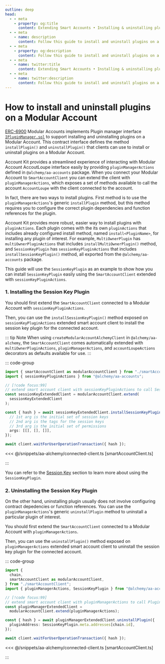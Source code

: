 ```yaml
---
outline: deep
head:
  - - meta
    - property: og:title
      content: Extending Smart Accounts • Installing & uninstalling plugins on a Modular Account
  - - meta
    - name: description
      content: Follow this guide to install and uninstall plugins on a Modular Account with Account Kit, a vertically integrated stack for building apps that support ERC-4337 and ERC-6900.
  - - meta
    - property: og:description
      content: Follow this guide to install and uninstall plugins on a Modular Account with Account Kit, a vertically integrated stack for building apps that support ERC-4337 and ERC-6900.
  - - meta
    - name: twitter:title
      content: Extending Smart Accounts • Installing & uninstalling plugins on a Modular Account
  - - meta
    - name: twitter:description
      content: Follow this guide to install and uninstall plugins on a Modular Account with Account Kit, a vertically integrated stack for building apps that support ERC-4337 and ERC-6900.
---
```


# How to install and uninstall plugins on a Modular Account

[ERC-6900](https://eips.ethereum.org/EIPS/eip-6900) Modular Accounts implements Plugin manager interface [`IPluginManager.sol`](https://eips.ethereum.org/EIPS/eip-6900#ipluginmanagersol) to support installing and uninstalling plugins on a Modular Account. This contract interface defines the method `installPlugin()` and `uninstallPlugin()` that clients can use to install or uninstall plugins on a Modular Account.

Account Kit provides a streamlined experience of interacting with Modular Account AccoutLoupe interface easily by providing `pluginManagerActions` defined in `@alchemy/aa-accounts` package. When you connect your Modular Account to `SmartAccountClient` you can extend the client with `pluginManagerActions`, which exposes a set of methods available to call the account `AccountLoupe` with the client connected to the account.

In fact, there are two ways to install plugins. First method is to use the `pluginManagerActions`'s generic `installPlugin` method, but this method requires you to configure the correct plugin dependencies and function references for the plugin.

Account Kit provides more robust, easier way to install plugins with `pluginActions`. Each plugin comes with the its own `pluginActions` that includes already configured install method, named `install<PluginName>`, for installing any plugin of interest. For example, `MultiOwnerPlugin` has `multiOwnerPluginActions` that includes `installMultiOwnerPlugin()` method, and `SessionKeyPlugin` has `sessionKeyPluginActions` that includes `installSessionKeyPlugin()` method, all exported from the `@alchemy/aa-accounts` package.

This guide will use the `SessionKeyPlugin` as an example to show how you can install `SessionKeyPlugin` easily using the `SmartAccountClient` extended with `sessionKeyPluginActions`.

### 1. Installing the Session Key Plugin

You should first extend the `SmartAccountClient` connected to a Modular Account with `sessionKeyPluginActions`.

Then, you can use the `installSessionKeyPlugin()` method exposed on `sessionKeyPluginActions` extended smart account client to install the session key plugin for the connected account.

::: tip Note
When using `createModularAccountAlchemyClient` in `@alchemy/aa-alchemy`, the `SmartAccountClient` comes automatically extended with `multiOwnerPluginActions`, `pluginManagerActions`, and `accountLoupeActions` decorators as defaults available for use.
:::

::: code-group

```ts [example.ts]
import { smartAccountClient as modularAccountClient } from "./smartAccountClient";
import { sessionKeyPluginActions } from "@alchemy/aa-accounts";

// [!code focus:99]
// extend smart account client with sessionKeyPluginActions to call SessionKeyPlugin methods
const sessionKeyExtendedClient = modularAccountClient.extend(
  sessionKeyExtendedClient
);

const { hash } = await sessionKeyExtendedClient.installSessionKeyPlugin({
  // 1st arg is the initial set of session keys
  // 2nd arg is the tags for the session keys
  // 3rd arg is the initial set of permissions
  args: [[], [], []],
});

await client.waitForUserOperationTransaction({ hash });
```

<<< @/snippets/aa-alchemy/connected-client.ts [smartAccountClient.ts]

:::

You can refer to the [Session Key](/using-smart-accounts/session-keys/index.md) section to learn more about using the `SessionKeyPlugin`.

### 2. Uninstalling the Session Key Plugin

On the other hand, uninstalling plugin usually does not involve configuring contract depedencies or function references. You can use the `pluginManagerActions`'s generic `uninstallPlugin` method to uninstall a particular plugin of interest.

You should first extend the `SmartAccountClient` connected to a Modular Account with `pluginManagerActions`.

Then, you can use the `uninstallPlugin()` method exposed on `pluginManagerActions` extended smart account client to uninstall the session key plugin for the connected account.

::: code-group

```ts [example.ts]
import {
  chain,
  smartAccountClient as modularAccountClient,
} from "./smartAccountClient";
import { pluginManagerActions, SessionKeyPlugin } from "@alchemy/aa-accounts";

// [!code focus:99]
// extend smart account client with pluginManagerActions to call PluginManager action methods
const pluginManagerExtendedClient =
  modularAccountClient.extend(pluginManagerActions);

const { hash } = await pluginManagerExtendedClient.uninstallPlugin({
  pluginAddress: SessionKeyPlugin.meta.addresses[chain.id],
});

await client.waitForUserOperationTransaction({ hash });
```

<<< @/snippets/aa-alchemy/connected-client.ts [smartAccountClient.ts]

:::
